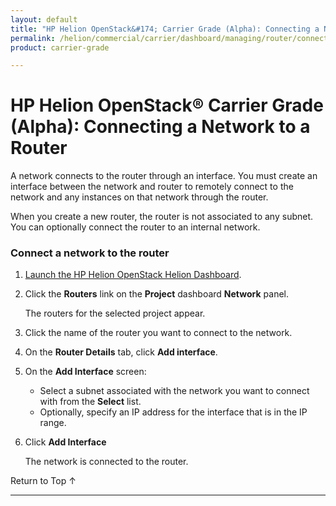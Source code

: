```yaml
---
layout: default
title: "HP Helion OpenStack&#174; Carrier Grade (Alpha): Connecting a Network to a Router"
permalink: /helion/commercial/carrier/dashboard/managing/router/connect/
product: carrier-grade

---
```

<!--UNDER REVISION-->

<script>

function PageRefresh {
onLoad="window.refresh"
}

PageRefresh();

</script>

<!--
<p style="font-size: small;"> <a href="/helion/commercial/carrier/ga1/install/">&#9664; PREV</a> | <a href="/helion/commercial/carrier/ga1/install-overview/">&#9650; UP</a> | <a href="/helion/commercial/carrier/ga1/">NEXT &#9654;</a></p> 
-->

# HP Helion OpenStack&#174; Carrier Grade (Alpha): Connecting a Network to a Router

A network connects to the router through an interface. You must create an interface between the network and router to remotely connect to the network and any instances on that network through the router.

When you create a new router, the router is not associated to any subnet. You can optionally connect the router to an internal network. 

### Connect a network to the router ###

1. [Launch the HP Helion OpenStack Helion Dashboard](/helion/openstack/carrier/dashboard/login/).

2. Click the **Routers** link on the **Project** dashboard **Network** panel.

	The routers for the selected project appear. 

3. Click the name of the router you want to connect to the network.

4. On the **Router Details** tab, click **Add interface**.

5. On the **Add Interface** screen:

	* Select a subnet associated with the network you 
want to connect with from the **Select** list.
	* Optionally, specify an IP address for the interface that is in the IP range.

6. Click **Add Interface** 

	The network is connected to the router.

<a href="#top" style="padding:14px 0px 14px 0px; text-decoration: none;"> Return to Top &#8593; </a>


----
